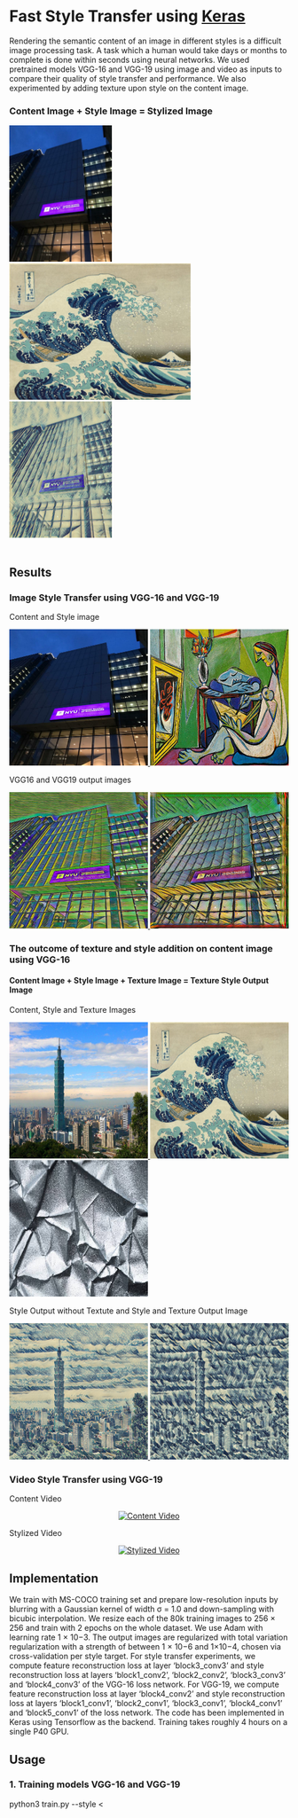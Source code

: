 <h1>Fast Style Transfer using <a href="https://github.com/keras-team/keras">Keras</a></h1>
<p>
Rendering the semantic content of an image in different styles is a difficult image processing task. A task which a human would take days or months to complete is done within seconds using neural networks. We used pretrained models VGG-16 and VGG-19 using image and video as inputs to compare their quality of style transfer and performance. We also experimented by adding texture upon style on the content image.
</p>

<h3>Content Image + Style Image = Stylized Image</h3>
    <div display="inline-block">
      <a href="/images/content/tandon_image.jpg">
        <img src="/images/content/tandon_image.jpg" height="246px" style="max-width:100%;">
      </a>  
      <a href="/images/style/wave_crop.jpg"> 
        <img src="/images/style/wave_crop.jpg" height="246px" style="max-width:100%;">
      </a>
      <a href="/results/vgg16_image_transform/tandon_wavercrop_output.png"> 
        <img src="/results/vgg16_image_transform/tandon_wavercrop_output.png" height="246px" style="max-width:100%;">
      </a>
    </div>
   </br>

<h2>Results</h2>
<h3>Image Style Transfer using VGG-16 and VGG-19</h3>

<p>Content and Style image</p>
   
   <div display="inline-block">
    <a href="/images/content/tandon_image.jpg">
     <img src="/images/content/tandon_image.jpg" height="246px" width="250px"">
    </a> 
    <a href="/images/style/wave_crop.jpg"> 
      <img src="/images/style/la_muse.jpg" height="246px" width="250px"">
    </a>
   </div> 

 <p>VGG16 and VGG19 output images</p> 
   <div display="inline-block">
    <a href="/results/vgg16_image_transform/tandon_la_muse_output.png">
     <img src="/results/vgg16_image_transform/tandon_la_muse_output.png" height="246px" width="250px"">
    </a>   
    <a href="/results/vgg19_image_transform/tandon_la_muse_output.jpg"> 
      <img src="/results/vgg19_image_transform/tandon_la_muse_output.jpg" height="246px" width="250px"">
    </a>
   </div> 

 
<h3>The outcome of texture and style addition on content image using VGG-16</h3>
<h4>Content Image + Style Image + Texture Image = Texture Style Output Image</h4>
<p>Content, Style and Texture Images</p>
   <div display="inline-block">
    <a href="/images/content/101.jpg">
     <img src="/images/content/101.jpg" height="246px" width="250px">
    </a>   
    <a href="/results/Texture_transform/wave_crop.jpg"> 
      <img src="/results/Texture_transform/wave_crop.jpg" height="246px" width="250px">
    </a>
    <a href="/results/Texture_transform/texture.jpg">
     <img src="/results/Texture_transform/texture.jpg" height="246px" width="250px">
    </a>
   </div>
 
 <p>Style Output without Textute and Style and Texture Output Image</p>
   <div display="inline-block">
    <a href="/images/generated/wave_crop_output.png"> 
      <img src="/images/generated/wave_crop_output.png" height="246px" width="250px"">
    </a>
    <a href="/results/Texture_transform/texture_wavecrop_output.png"> 
      <img src="/results/Texture_transform/texture_wavecrop_output.png" height="246px" width="250px"">
    </a>
   </div> 
 

<h3>Video Style Transfer using VGG-19</h3>
<p>Content Video</p>
 <div align="center">
    <a href="https://www.youtube.com/watch?v=3hoThry5WsY">
       <img src="/results/Video_Transform/video_input_gif.gif" alt="Content Video" width="800px" height="400px" style="max-width:100%;">
     </a>
</div>
<p>Stylized Video</p>
<div align="center">
    <a href="https://www.youtube.com/watch?v=3hoThry5WsY">
       <img src="/results/Video_Transform/video_output_gif.gif" alt="Stylized Video" width="800px" height="400px" style="max-width:100%;">
     </a>
</div>

<div>
<h2>Implementation</h2>
<p>We train with MS-COCO training set and prepare low-resolution inputs by blurring with a Gaussian kernel of width σ = 1.0 and down-sampling with bicubic interpolation. We resize each of the 80k training images to 256 × 256 and train with 2 epochs on the whole dataset. We use Adam with learning rate 1 × 10−3. The output images are regularized with total variation regularization with a strength of between 1 × 10−6 and 1×10−4, chosen via cross-validation per style target. For style transfer experiments, we compute feature reconstruction loss at layer ‘block3_conv3’ and style reconstruction loss at layers ‘block1_conv2’, ‘block2_conv2’, ‘block3_conv3’ and ‘block4_conv3’ of the VGG-16 loss network. For VGG-19, we compute feature reconstruction loss at layer ‘block4_conv2’ and style reconstruction loss at layers ‘block1_conv1’, ‘block2_conv1’, ‘block3_conv1’, ‘block4_conv1’ and ‘block5_conv1’ of the loss network. The code has been implemented in Keras using Tensorflow as the backend. Training takes roughly 4 hours on a single P40 GPU.</p>
</div>

<div>
   <h2>Usage</h2>
   <h3>1. Training models VGG-16 and VGG-19</h3>
     <p>python3 train.py --style <<style image path>> --output <output file name without extension> </p>
     <p><b>Note:</b> Dataset should be kept in images/dataset location.</br>
      Uncomment line 17 and comment line 20 of train.py for training VGG-19.</p>
        
   <h3>2. Image Style transfer using VGG-16 and VGG-19 models</h3>   
      <p>python3 transform.py --style <path to style model> --input <path to content image></p>
      <p><b>Note:</b> Uncomment line 22 and comment line 25 of transform.py for VGG-19 model for Style transfer.</p>
   <h3>3. Texture and style addition to content image</h3>
      <p>python3 texture_trasform.py --texture <texture model file path> --style <style model file path> --input <input file path> --output <output filename with out extension></p>
   <h3>4. Video Style Transfer using VGG-16 model</h3>
      <p>python3 video_transform.py --input <path to input video> --style <style model path> --output <output filename without extension></p>
          </div>

<div>
    <h2>Acknowledgement</h2>
    <p>We would like to thank Prof. Sundeep Rangan for advising us for the project and providing Google Cloud Platform GPU credits. Also, we would like to thank Sam Lee and Logan Engstrom whose Style Transfer code open-sourced on GitHub has been used and modified in this project.</p>
</div>
 
  
  
 
